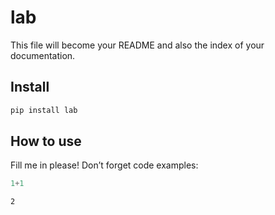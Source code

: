 # lab

<!-- WARNING: THIS FILE WAS AUTOGENERATED! DO NOT EDIT! -->

This file will become your README and also the index of your
documentation.

## Install

``` sh
pip install lab
```

## How to use

Fill me in please! Don’t forget code examples:

``` python
1+1
```

    2
